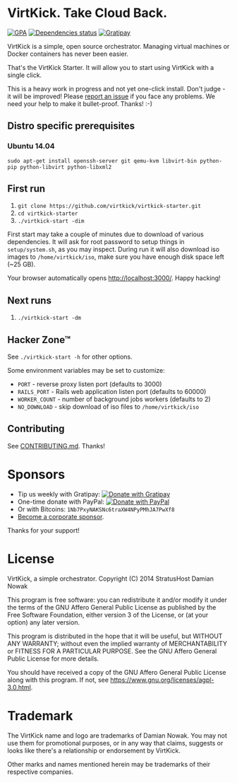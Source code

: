# VirtKick. Take Cloud Back.

[![GPA](https://img.shields.io/codeclimate/github/virtkick/virtkick-starter.svg?style=flat-square)](https://codeclimate.com/github/virtkick/virtkick-starter)
[![Dependencies status](http://img.shields.io/gemnasium/virtkick/virtkick-starter.svg?style=flat-square)](https://gemnasium.com/virtkick/virtkick-starter)
[![Gratipay](https://img.shields.io/gratipay/virtkick.svg?style=flat-square)](https://gratipay.com/virtkick/)

VirtKick is a simple, open source orchestrator.
Managing virtual machines or Docker containers has never been easier.

That's the VirtKick Starter. It will allow you to start using VirtKick with a single click.

This is a heavy work in progress and not yet one-click install. Don't judge - it will be improved! Please [report an issue](https://github.com/virtkick/virtkick) if you face any problems. We need your help to make it bullet-proof. Thanks! :-)

## Distro specific prerequisites

### Ubuntu 14.04

```
sudo apt-get install openssh-server git qemu-kvm libvirt-bin python-pip python-libvirt python-libxml2
```

## First run

1. `git clone https://github.com/virtkick/virtkick-starter.git`
2. `cd virtkick-starter`
3. `./virtkick-start -dim`

First start may take a couple of minutes due to download of various dependencies. It will ask for root password to setup things in `setup/system.sh`, as you may inspect. During run it will also download iso images to `/home/virtkick/iso`, make sure you have enough disk space left (~25 GB).

Your browser automatically opens [http://localhost:3000/](http://localhost:3000/). Happy hacking!

## Next runs

1. `./virtkick-start -dm`

## Hacker Zone™

See `./virtkick-start -h` for other options.

Some environment variables may be set to customize:

- `PORT` - reverse proxy listen port (defaults to 3000)
- `RAILS_PORT` - Rails web application listen port (defaults to 60000)
- `WORKER_COUNT` - number of background jobs workers (defaults to 2)
- `NO_DOWNLOAD` - skip download of iso files to `/home/virtkick/iso`

## Contributing

See [CONTRIBUTING.md](https://github.com/virtkick/virtkick-website/blob/master/CONTRIBUTING.md). Thanks!


# Sponsors

- Tip us weekly with Gratipay: [![Donate with Gratipay](https://img.shields.io/gratipay/virtkick.svg?style=flat-square)](https://gratipay.com/virtkick/)
- One-time donate with PayPal: [![Donate with PayPal](https://raw.githubusercontent.com/virtkick/virtkick/master/paypal-donate.png)](https://www.paypal.com/cgi-bin/webscr?cmd=_s-xclick&hosted_button_id=AGF4FPG7JZ7NY&lc=US)
- Or with Bitcoins: `1Nb7PxyNAKSNc6traXW4NPyPMhJA7PwXf8`
- [Become a corporate sponsor](https://www.virtkick.io/become-a-sponsor.html).

Thanks for your support!


# License

VirtKick, a simple orchestrator.
Copyright (C) 2014 StratusHost Damian Nowak

This program is free software: you can redistribute it and/or modify
it under the terms of the GNU Affero General Public License as
published by the Free Software Foundation, either version 3 of the
License, or (at your option) any later version.

This program is distributed in the hope that it will be useful,
but WITHOUT ANY WARRANTY; without even the implied warranty of
MERCHANTABILITY or FITNESS FOR A PARTICULAR PURPOSE.  See the
GNU Affero General Public License for more details.

You should have received a copy of the GNU Affero General Public License
along with this program.  If not, see https://www.gnu.org/licenses/agpl-3.0.html.


# Trademark

The VirtKick name and logo are trademarks of Damian Nowak.
You may not use them for promotional purposes,
or in any way that claims, suggests or looks like
there's a relationship or endorsement by VirtKick.

Other marks and names mentioned herein may be trademarks of their respective companies.
